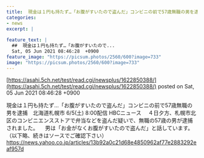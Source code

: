 ```yaml
---
title:  現金は１円も持たず…「お腹がすいたので盗んだ」コンビニの前で57歳無職の男を逮捕　札幌市  
categories:
- news
excerpt: |
  
feature_text: |
  ##  現金は１円も持たず…「お腹がすいたので...
  Sat, 05 Jun 2021 08:46:28  +0900
feature_image: "https://picsum.photos/2560/600?image=733"
image: "https://picsum.photos/2560/600?image=733"
---
```


[https://asahi.5ch.net/test/read.cgi/newsplus/1622850388/](https://asahi.5ch.net/test/read.cgi/newsplus/1622850388/)
posted on Sat, 05 Jun 2021 08:46:28  +0900

<!--more-->

現金は１円も持たず…「お腹がすいたので盗んだ」コンビニの前で57歳無職の男を逮捕　北海道札幌市 6/5(土) 8:00配信 HBCニュース 　４日夕方、札幌市北区のコンビニエンスストアで弁当などを盗んだ疑いで、無職の57歳の男が逮捕されました。 　男は「お金がなくお腹がすいたので盗んだ」と話しています。 （以下略、続きはソースでご確認下さい） https://news.yahoo.co.jp/articles/13b92a0c21d68e4850962af77e2883292eaf957d
